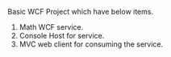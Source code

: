 Basic WCF Project which have below items.
1. Math WCF service.
2. Console Host for service.
3. MVC web client for consuming the service.
